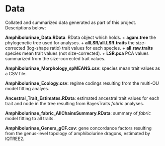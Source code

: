 # Data

Collated and summarized data generated as part of this project. Descriptions below:


**Amphibolurinae_Data.RData**: RData object which holds. 
	+ **agam.tree** the phylogenetic tree used for analyses.
	+ **allLSR**/**all.LSR.traits** the size-corrected (log-shape ratio) trait values for each species.
	+ **all.raw.traits** species mean trait values (not size-corrected).
	+ **LSR.pca** PCA values summarized from the size-corrected trait values.

**Amphibolurinae_Morphology_spMEANS.csv**: species mean trait values as a CSV file.

**Amphibolurinae_Ecology.csv**: regime codings resulting from the multi-OU model fitting analyes.

**Ancestral_Trait_Estimates.RData**: estimated ancestral trait values for each trait and node in the tree resulting from BayesTraits *fabric* analyses.

**Amphibolurinae_fabric_AllChainsSummary.RData**: summary of *fabric* model fitting to all traits.

**Amphibolurinae_Genera_gCF.csv**: gene concordance factors resulting from the genus-level topology of amphibolurine dragons, estimated by IQTREE2.